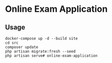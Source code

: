 # Online Exam Application

## Usage
    docker-compose up -d --build site
    cd src
    composer update
    php artisan migrate:fresh --seed
    php artisan serve# online-exam-application
